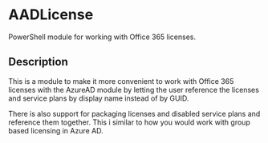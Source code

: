 # AADLicense
PowerShell module for working with Office 365 licenses.

## Description
This is a module to make it more convenient to work with Office 365 licenses with the AzureAD module by letting the user reference the licenses and service plans by display name instead of by GUID.

There is also support for packaging licenses and disabled service plans and reference them together. This i similar to how you would work with group based licensing in Azure AD.
